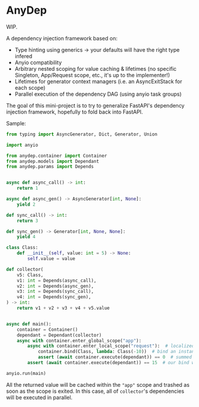 # AnyDep

WIP.

A dependency injection framework based on:

- Type hinting using generics -> your defaults will have the right type infered
- Anyio compatibility
- Arbitrary nested scoping for value caching & lifetimes (no specific Singleton, App/Request scope, etc., it's up to the implementer!)
- Lifetimes for generator context managers (i.e. an AsyncExitStack for each scope)
- Parallel execution of the dependency DAG (using anyio task groups)

The goal of this mini-project is to try to generalize FastAPI's dependency injection framework, hopefully to fold back into FastAPI.

Sample:

```python
from typing import AsyncGenerator, Dict, Generator, Union

import anyio

from anydep.container import Container
from anydep.models import Dependant
from anydep.params import Depends


async def async_call() -> int:
    return 1

async def async_gen() -> AsyncGenerator[int, None]:
    yield 2

def sync_call() -> int:
    return 3

def sync_gen() -> Generator[int, None, None]:
    yield 4

class Class:
    def __init__(self, value: int = 5) -> None:
        self.value = value

def collector(
    v5: Class,
    v1: int = Depends(async_call),
    v2: int = Depends(async_gen),
    v3: int = Depends(sync_call),
    v4: int = Depends(sync_gen),
) -> int:
    return v1 + v2 + v3 + v4 + v5.value


async def main():
    container = Container()
    dependant = Dependant(collector)
    async with container.enter_global_scope("app"):
        async with container.enter_local_scope("request"):  # localized using contextvars
            container.bind(Class, lambda: Class(-10))  # bind an instance, class, callable, etc.; for example an incoming request
            assert (await container.execute(dependant)) == 0  # summed up to 10 but Class.value is -10
        assert (await container.execute(dependant)) == 15  # our bind was cleared since we exited the scope

anyio.run(main)
```

All the returned value will be cached within the `"app"` scope and trashed as soon as the scope is exited.
In this case, all of `collector`'s dependencies will be executed in parallel.
